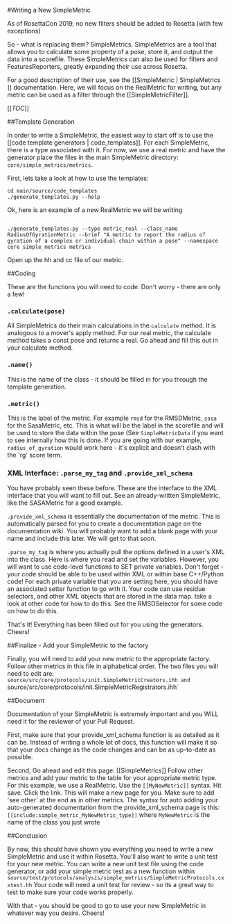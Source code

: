 #Writing a New SimpleMetric

As of RosettaCon 2019, no new filters should be added to Rosetta (with few exceptions)

So - what is replacing them?  SimpleMetrics.  SimpleMetrics are a tool that allows you to calculate some property of a pose, store it, and output the data into a scorefile.  These SimpleMetrics can also be used for filters and FeaturesReporters, greatly expanding their use across Rosetta. 

For a good description of their use, see the [[SimpleMetric | SimpleMetrics ]] documentation.  Here, we will focus on the RealMetric for writing, but any metric can be used as a filter through the [[SimpleMetricFilter]].

[[_TOC_]]

##Template Generation

In order to write a SimpleMetric, the easiest way to start off is to use the [[code template generators | code_templates]].  For each SimpleMetric, there is a type associated with it.  For now, we use a real metric and have the generator place the files in the main SimpleMetric directory: `core/simple_metrics/metrics`.

First, lets take a look at how to use the templates:
```
cd main/source/code_templates
./generate_templates.py --help
```

Ok, here is an example of a new RealMetric we will be writing
```

./generate_templates.py --type metric_real --class_name RadiusOfGyrationMetric --brief "A metric to report the radius of gyration of a complex or individual chain within a pose" --namespace core simple_metrics metrics 
```

Open up the hh and cc file of our metric. 

##Coding

These are the functions you will need to code.  Don't worry - there are only a few!


### `.calculate(pose)`

All SimpleMetrics do their main calculations in the `calculate` method. It is analogous to a mover's apply method. For our real metric, the calculate method takes a const pose and returns a real.  Go ahead and fill this out in your calculate method. 


### `.name()` 

This is the name of the class - it should be filled in for you through the template generation.


### `.metric()`

This is the label of the metric.  For example `rmsd` for the RMSDMetric, `sasa` for the SasaMetric, etc.  This is what will be the label in the scorefile and will be used to store the data within the pose (See `SimpleMetricData` if you want to see internally how this is done.  If you are going with our example, `radius_of_gyration` would work here - it's explicit and doesn't clash with the 'rg' score term. 

### XML Interface: `.parse_my_tag` and `.provide_xml_schema`

You have probably seen these before.  These are the interface to the XML interface that you will want to fill out.  See an already-written SimpleMetric, like the SASAMetric for a good example.  

`.provide_xml_schema` is essentially the documentation of the metric.  This is automatically parsed for you to create a documentation page on the documentation wiki.  You will probably want to add a blank page with your name and include this later.  We will get to that soon. 

`.parse_my_tag` is where you actually pull the options defined in a user's XML into the class.  Here is where you read and set the variables.  However, you will want to use code-level functions to SET private variables.  Don't forget - your code should be able to be used within XML or within base C++/Python code!  For each private variable that you are setting here, you should have an associated setter function to go with it.  Your code can use residue selectors, and other XML objects that are stored in the data map.  take a look at other code for how to do this.   See the RMSDSelector for some code on how to do this.  

That's it!   Everything has been filled out for you using the generators.  Cheers!

##Finalize - Add your SimpleMetric to the factory

Finally, you will need to add your new metric to the appropriate factory. Follow other metrics in this file in alphabetical order. The two files you will need to edit are: `source/src/core/protocols/init.SimpleMetricCreators.ihh and `source/src/core/protocols/init.SimpleMetricRegistrators.ihh`

##Document

Documentation of your SimpleMetric is extremely important and you WILL need it for the reviewer of your Pull Request.  

First, make sure that your provide_xml_schema function is as detailed as it can be.  Instead of writing a whole lot of docs, this function will make it so that your docs change as the code changes and can be as up-to-date as possible.  

Second, Go ahead and edit this page: [[SimpleMetrics]]
Follow other metrics and add your metric to the table for your appropriate metric type.  For this example, we use a RealMetric.  Use the `[[MyNewMetric]]` syntax.  Hit save.  Click the link.  This will make a new page for you.  Make sure to add 'see other' at the end as in other metrics.  The syntax for auto adding your auto-generated documentation from the provide_xml_schema page is this:
`[[include:simple_metric_MyNewMetric_type]]` where `MyNewMetric` is the name of the class you just wrote

##Conclusion

By now, this should have shown you everything you need to write a new SimpleMetric and use it within Rosetta.  You'll also want to write a unit test for your new metric. You can write a new unit test file using the code generator, or add your simple metric test as a new function within `source/test/protocols/analysis/simple_metrics/SimpleMetricProtocols.cxxtest.hh`  Your code will need a unit test for review - so its a great way to test to make sure your code works properly. 

With that - you should be good to go to use your new SimpleMetric in whatever way you desire.  Cheers!